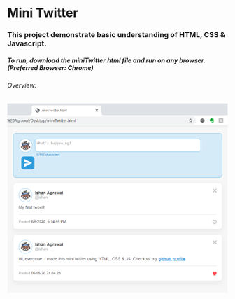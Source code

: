# Mini Twitter
### This project demonstrate basic understanding of HTML, CSS & Javascript.

##### To run, download the miniTwitter.html file and run on any browser. (Preferred Browser: Chrome)

###### Overview:
![](project.png)
